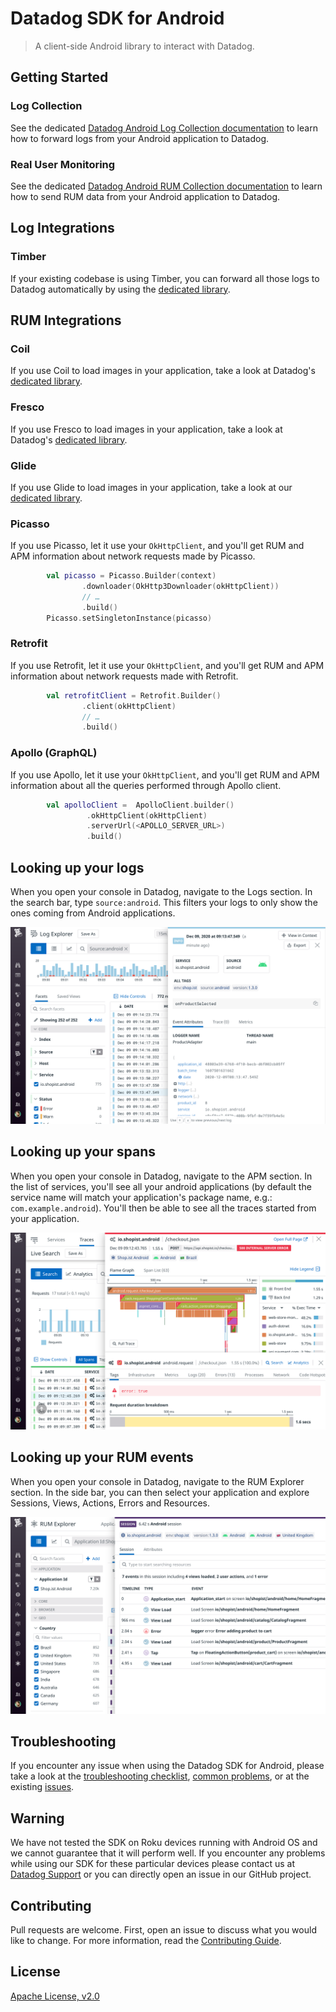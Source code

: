 # Datadog SDK for Android

> A client-side Android library to interact with Datadog.

## Getting Started

### Log Collection

See the dedicated [Datadog Android Log Collection documentation](http://docs.datadoghq.com/logs/log_collection/android) to learn how to forward logs from your Android application to Datadog.

### Real User Monitoring

See the dedicated [Datadog Android RUM Collection documentation](https://docs.datadoghq.com/real_user_monitoring/android/) to learn how to send RUM data from your Android application to Datadog.

## Log Integrations

### Timber

If your existing codebase is using Timber, you can forward all those logs to  Datadog automatically by using the [dedicated library](dd-sdk-android-timber/README.md).

## RUM Integrations

### Coil

If you use Coil to load images in your application, take a look at Datadog's [dedicated library](dd-sdk-android-coil/README.md).

### Fresco

If you use Fresco to load images in your application, take a look at Datadog's [dedicated library](dd-sdk-android-fresco/README.md).

### Glide

If you use Glide to load images in your application, take a look at our [dedicated library](dd-sdk-android-glide/README.md).

### Picasso

If you use Picasso, let it use your `OkHttpClient`, and you'll get RUM and APM information about network requests made by Picasso.

```kotlin
        val picasso = Picasso.Builder(context)
                .downloader(OkHttp3Downloader(okHttpClient))
                // …
                .build()
        Picasso.setSingletonInstance(picasso)
```

### Retrofit

If you use Retrofit, let it use your `OkHttpClient`, and you'll get RUM and APM information about network requests made with Retrofit.

```kotlin
        val retrofitClient = Retrofit.Builder()
                .client(okHttpClient)
                // …
                .build()
```

### Apollo (GraphQL)

If you use Apollo, let it use your `OkHttpClient`, and you'll get RUM and APM information about all the queries performed through Apollo client.

```kotlin
        val apolloClient =  ApolloClient.builder()
                 .okHttpClient(okHttpClient)
                 .serverUrl(<APOLLO_SERVER_URL>)
                 .build()
```

## Looking up your logs

When you open your console in Datadog, navigate to the Logs section. In the search bar, type `source:android`. This filters your logs to only show the ones coming from Android applications.

![Datadog Mobile Logs](docs/images/screenshot_logs.png)

## Looking up your spans

When you open your console in Datadog, navigate to the APM section. In the list of services, you'll see all your android applications (by default the service name will match your application's package name, e.g.: `com.example.android`). You'll then be able to see all the traces started from your application.

![Datadog Mobile Logs](docs/images/screenshot_apm.png)

## Looking up your RUM events

When you open your console in Datadog, navigate to the RUM Explorer section. In the side bar, you can then select your application and explore Sessions, Views, Actions, Errors and Resources.

![Datadog Mobile Logs](docs/images/screenshot_rum.png)

## Troubleshooting

If you encounter any issue when using the Datadog SDK for Android, please take a look at 
the [troubleshooting checklist](docs/troubleshooting_android.md), [common problems](docs/advanced_troubleshooting.md), or at
the existing [issues](https://github.com/DataDog/dd-sdk-android/issues?q=is%3Aissue).

## Warning

We have not tested the SDK on Roku devices running with Android OS and we cannot guarantee that it will perform well.
If you encounter any problems while using our SDK for these particular devices please contact us at [Datadog Support](https://docs.datadoghq.com/help/)
or you can directly open an issue in our GitHub project.

## Contributing

Pull requests are welcome. First, open an issue to discuss what you would like to change. For more information, read the [Contributing Guide](CONTRIBUTING.md).

## License

[Apache License, v2.0](LICENSE)
